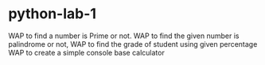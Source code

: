 # python-lab-1 
WAP to find a number is Prime or not.
WAP to find the given number is palindrome or not,
WAP to find the grade of student using given percentage
WAP to create a simple console base calculator
